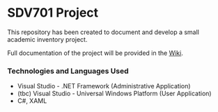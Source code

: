 # SDV701 Project

This repository has been created to document and develop a small academic inventory project.

Full documentation of the project will be provided in the [Wiki](https://github.com/Jason-MacDonald/SDV701-Project/wiki).

### Technologies and Languages Used
* Visual Studio - .NET Framework (Administrative Application)
* (tbc) Visual Studio - Universal Windows Platform  (User Application)
* C#, XAML
